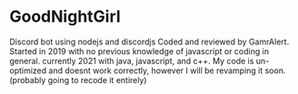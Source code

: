 # GoodNightGirl
Discord bot using nodejs and discordjs
Coded and reviewed by GamrAlert.
Started in 2019 with no previous knowledge of javascript or coding in general.
currently 2021 with java, javascript, and c++.
My code is un-optimized and doesnt work correctly, however I will be revamping it soon.
(probably going to recode it entirely)

